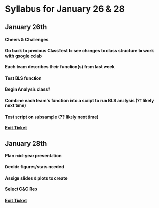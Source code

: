 # Syllabus for January 26 & 28


## January 26th
#### Cheers & Challenges
#### Go back to previous ClassTest to see changes to class structure to work with google colab
#### Each team describes their function(s) from last week
#### Test BLS function
#### Begin Analysis class?
#### Combine each team's function into a script to run BLS analysis (?? likely next time)
#### Test script on subsample (?? likely next time)
#### [Exit Ticket](https://docs.google.com/forms/d/e/1FAIpQLSfhexyVY226Fo7eyEtHve_MwAFkbjSh_eVrbftjhPyLBquDqQ/viewform?usp=sf_link)


## January 28th
#### Plan mid-year presentation
#### Decide figures/stats needed
#### Assign slides & plots to create
#### Select C&C Rep
#### [Exit Ticket](https://docs.google.com/forms/d/e/1FAIpQLSfhexyVY226Fo7eyEtHve_MwAFkbjSh_eVrbftjhPyLBquDqQ/viewform?usp=sf_link)

